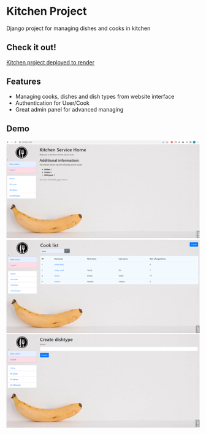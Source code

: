 # Kitchen Project

Django project for managing dishes and cooks in kitchen

## Check it out!

[Kitchen project deployed to render](https://kitchen-service.onrender.com/cooks/)

## Features

* Managing cooks, dishes and dish types from website interface
* Authentication for User/Cook
* Great admin panel for advanced managing

## Demo

![Website_Interface](demo.png)
![Website_Interface](demo1.png)
![Website_Interface](demo2.png)